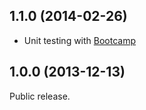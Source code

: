 ## 1.1.0 (2014-02-26)

- Unit testing with [Bootcamp](https://github.com/thejameskyle/bootcamp)

## 1.0.0 (2013-12-13)

Public release.

